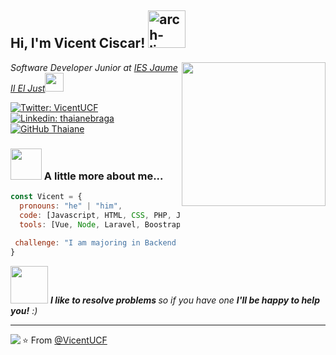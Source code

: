 <h2> Hi, I'm Vicent Ciscar! <img src="https://img.shields.io/badge/arch-0066cc.svg?style=for-the-badge&logo=arch-linux&logoColor=0066cc&labelColor=ffffff" alt="arch-linux" width=60></h2>
<img align='right' src="https://media.giphy.com/media/ieyl9zmCjO4b4t6qoY/giphy.gif" width="230">

<p><em>Software Developer Junior at <a href="http://www.unb.br">IES Jaume II El Just</a><img src="https://media.giphy.com/media/WUlplcMpOCEmTGBtBW/giphy.gif" width="30"> 
</em></p>

[![Twitter: VicentUCF](https://img.shields.io/twitter/follow/Vicent_UCF?style=social)](https://twitter.com/Vicent_UCF)
[![Linkedin: thaianebraga](https://img.shields.io/badge/-vicentciscar-blue?style=flat-square&logo=Linkedin&logoColor=white&link=https://www.linkedin.com/in/vicentciscar/)](https://www.linkedin.com/in/vicent-ciscar-929a2a20a/)
[![GitHub Thaiane](https://img.shields.io/github/followers/vicentucf?label=follow&style=social)](https://github.com/VicentUCF)


### <img src="https://media.giphy.com/media/VgCDAzcKvsR6OM0uWg/giphy.gif" width="50"> A little more about me...  

```javascript
const Vicent = {
  pronouns: "he" | "him",
  code: [Javascript, HTML, CSS, PHP, Java],
  tools: [Vue, Node, Laravel, Boostrap, Docker],
 
 challenge: "I am majoring in Backend Development"
}
```

<img src="https://media.giphy.com/media/LnQjpWaON8nhr21vNW/giphy.gif" width="60"> <em><b>I like to resolve problems </b> so if you have one <b>I'll be happy to help you!</b> :)</em>

---

<img align="left" src="https://github-readme-stats.vercel.app/api?username=vicentucf&show_icons=true&theme=gruvbox" />

⭐️ From [@VicentUCF](https://github.com/VicentUCF)
